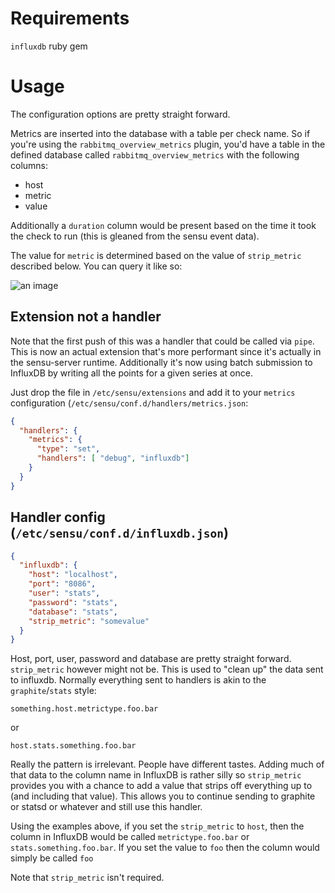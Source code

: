 # Requirements
`influxdb` ruby gem

# Usage
The configuration options are pretty straight forward.

Metrics are inserted into the database with a table per check name. So if you're using the `rabbitmq_overview_metrics` plugin, you'd have a table in the defined database called `rabbitmq_overview_metrics` with the following columns:

- host
- metric
- value

Additionally a `duration` column would be present based on the time it took the check to run (this is gleaned from the sensu event data).

The value for `metric` is determined based on the value of `strip_metric` described below. You can query it like so:

![an image](http://s3itch.lusis.org/InfluxDB_Administration_20140203_153132.png)

## Extension not a handler
Note that the first push of this was a handler that could be called via `pipe`. This is now an actual extension that's more performant since it's actually in the sensu-server runtime. Additionally it's now using batch submission to InfluxDB by writing all the points for a given series at once.

Just drop the file in `/etc/sensu/extensions` and add it to your `metrics` configuration (`/etc/sensu/conf.d/handlers/metrics.json`:

```json
{
  "handlers": {
    "metrics": {
      "type": "set",
      "handlers": [ "debug", "influxdb"]
    }
  }
}
```

## Handler config (`/etc/sensu/conf.d/influxdb.json`)

```json
{
  "influxdb": {
    "host": "localhost",
    "port": "8086",
    "user": "stats",
    "password": "stats",
    "database": "stats",
    "strip_metric": "somevalue"
  }
}
```

Host, port, user, password and database are pretty straight forward. `strip_metric` however might not be. This is used to "clean up" the data sent to influxdb. Normally everything sent to handlers is akin to the `graphite`/`stats` style:

	something.host.metrictype.foo.bar

or

	host.stats.something.foo.bar

Really the pattern is irrelevant. People have different tastes. Adding much of that data to the column name in InfluxDB is rather silly so `strip_metric` provides you with a chance to add a value that strips off everything up to (and including that value). This allows you to continue sending to graphite or statsd or whatever and still use this handler.

Using the examples above, if you set the `strip_metric` to `host`, then the column in InfluxDB would be called `metrictype.foo.bar` or `stats.something.foo.bar`. If you set the value to `foo` then the column would simply be called `foo`

Note that `strip_metric` isn't required.
